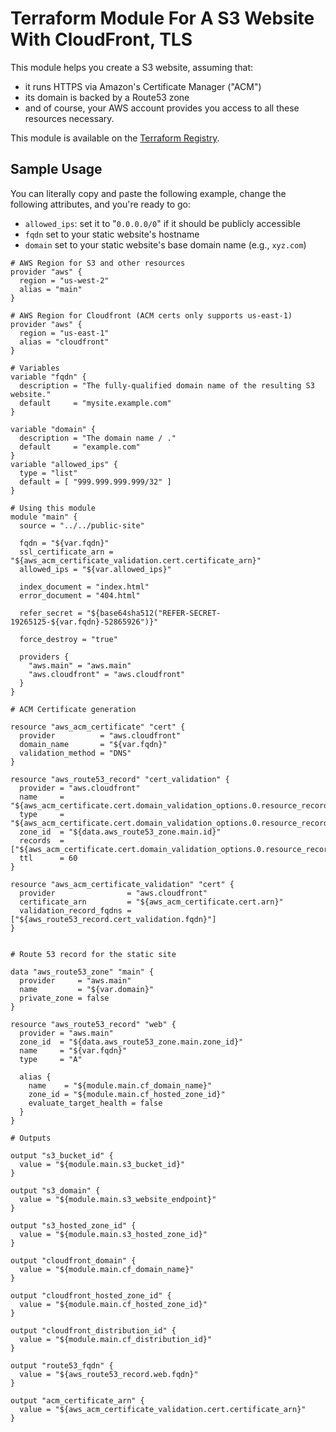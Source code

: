 # Terraform Module For A S3 Website With CloudFront, TLS

This module helps you create a S3 website, assuming that:

* it runs HTTPS via Amazon's Certificate Manager ("ACM")
* its domain is backed by a Route53 zone
* and of course, your AWS account provides you access to all these resources necessary.

This module is available on the [Terraform Registry](https://registry.terraform.io/modules/riboseinc/s3-cloudfront-website/aws/).

## Sample Usage

You can literally copy and paste the following example, change the following attributes, and you're ready to go:

* `allowed_ips`: set it to "`0.0.0.0/0`" if it should be publicly accessible
* `fqdn` set to your static website's hostname
* `domain` set to your static website's base domain name (e.g., `xyz.com`)


```hcl
# AWS Region for S3 and other resources
provider "aws" {
  region = "us-west-2"
  alias = "main"
}

# AWS Region for Cloudfront (ACM certs only supports us-east-1)
provider "aws" {
  region = "us-east-1"
  alias = "cloudfront"
}

# Variables
variable "fqdn" {
  description = "The fully-qualified domain name of the resulting S3 website."
  default     = "mysite.example.com"
}

variable "domain" {
  description = "The domain name / ."
  default     = "example.com"
}
variable "allowed_ips" {
  type = "list"
  default = [ "999.999.999.999/32" ]
}

# Using this module
module "main" {
  source = "../../public-site"

  fqdn = "${var.fqdn}"
  ssl_certificate_arn = "${aws_acm_certificate_validation.cert.certificate_arn}"
  allowed_ips = "${var.allowed_ips}"

  index_document = "index.html"
  error_document = "404.html"

  refer_secret = "${base64sha512("REFER-SECRET-19265125-${var.fqdn}-52865926")}"

  force_destroy = "true"

  providers {
    "aws.main" = "aws.main"
    "aws.cloudfront" = "aws.cloudfront"
  }
}

# ACM Certificate generation

resource "aws_acm_certificate" "cert" {
  provider          = "aws.cloudfront"
  domain_name       = "${var.fqdn}"
  validation_method = "DNS"
}

resource "aws_route53_record" "cert_validation" {
  provider = "aws.cloudfront"
  name     = "${aws_acm_certificate.cert.domain_validation_options.0.resource_record_name}"
  type     = "${aws_acm_certificate.cert.domain_validation_options.0.resource_record_type}"
  zone_id  = "${data.aws_route53_zone.main.id}"
  records  = ["${aws_acm_certificate.cert.domain_validation_options.0.resource_record_value}"]
  ttl      = 60
}

resource "aws_acm_certificate_validation" "cert" {
  provider                = "aws.cloudfront"
  certificate_arn         = "${aws_acm_certificate.cert.arn}"
  validation_record_fqdns = ["${aws_route53_record.cert_validation.fqdn}"]
}


# Route 53 record for the static site

data "aws_route53_zone" "main" {
  provider     = "aws.main"
  name         = "${var.domain}"
  private_zone = false
}

resource "aws_route53_record" "web" {
  provider = "aws.main"
  zone_id  = "${data.aws_route53_zone.main.zone_id}"
  name     = "${var.fqdn}"
  type     = "A"

  alias {
    name    = "${module.main.cf_domain_name}"
    zone_id = "${module.main.cf_hosted_zone_id}"
    evaluate_target_health = false
  }
}

# Outputs

output "s3_bucket_id" {
  value = "${module.main.s3_bucket_id}"
}

output "s3_domain" {
  value = "${module.main.s3_website_endpoint}"
}

output "s3_hosted_zone_id" {
  value = "${module.main.s3_hosted_zone_id}"
}

output "cloudfront_domain" {
  value = "${module.main.cf_domain_name}"
}

output "cloudfront_hosted_zone_id" {
  value = "${module.main.cf_hosted_zone_id}"
}

output "cloudfront_distribution_id" {
  value = "${module.main.cf_distribution_id}"
}

output "route53_fqdn" {
  value = "${aws_route53_record.web.fqdn}"
}

output "acm_certificate_arn" {
  value = "${aws_acm_certificate_validation.cert.certificate_arn}"
}
```
